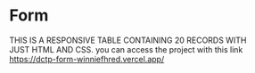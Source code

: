 # Form

THIS IS A RESPONSIVE TABLE CONTAINING 20 RECORDS WITH JUST HTML AND CSS.
you can access the project with this link 
https://dctp-form-winniefhred.vercel.app/
